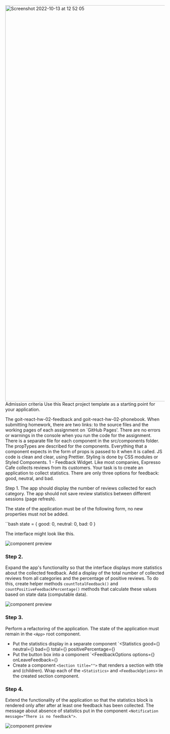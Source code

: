 
<img width="1253" alt="Screenshot 2022-10-13 at 12 52 05" src="https://user-images.githubusercontent.com/75501308/195589034-ebd60354-04c6-47ba-8c90-4d2ed209a26f.png">
Admission criteria
Use this React project template as a starting point for your application.

The goit-react-hw-02-feedback and goit-react-hw-02-phonebook.
When submitting homework, there are two links: to the source files and the working pages of each assignment on `GitHub Pages'.
There are no errors or warnings in the console when you run the code for the assignment.
There is a separate file for each component in the src/components folder.
The propTypes are described for the components.
Everything that a component expects in the form of props is passed to it when it is called.
JS code is clean and clear, using Prettier.
Styling is done by CSS modules or Styled Components.
1 - Feedback Widget.
Like most companies, Expresso Cafe collects reviews from its customers. Your task is to create an application to collect statistics. There are only three options for feedback: good, neutral, and bad.

Step 1.
The app should display the number of reviews collected for each category. The app should not save review statistics between different sessions (page refresh).

The state of the application must be of the following form, no new properties must not be added.

``bash state = { good: 0, neutral: 0, bad: 0 }


The interface might look like this.

<Image
  src="img/hw-02/feedback/step-1.png"
  alt="component preview"
  maxWidth={960}
/>

### Step 2.

Expand the app's functionality so that the interface displays more
statistics about the collected feedback. Add a display of the total number of collected
reviews from all categories and the percentage of positive reviews. To do this, create
helper methods `countTotalFeedback()` and
`countPositiveFeedbackPercentage()` methods that calculate these values based on
state data (computable data).

<Image
  src="img/hw-02/feedback/step-2.png"
  alt="component preview"
  maxWidth={960}
/>

### Step 3.

Perform a refactoring of the application. The state of the application must remain in the
`<App>` root component.

- Put the statistics display in a separate component
  `<Statistics good={} neutral={} bad={} total={} positivePercentage={}
- Put the button box into a component
  `<FeedbackOptions options={} onLeaveFeedback={}
- Create a component `<Section title="">` that renders a section with title and
  (children). Wrap each of the `<Statistics>` and `<FeedbackOptions>` in the
  created section component.

### Step 4.

Extend the functionality of the application so that the statistics block is rendered only after
after at least one feedback has been collected. The message about absence of statistics
put in the component `<Notification message="There is no feedback">`.

<Image
  src="img/hw-02/feedback/preview.gif"
  alt="component preview"
  maxWidth={960}
/>

